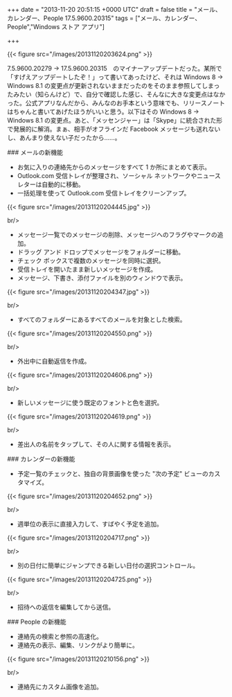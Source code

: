 
+++
date = "2013-11-20 20:51:15 +0000 UTC"
draft = false
title = "メール、カレンダー、People 17.5.9600.20315"
tags = ["メール、カレンダー、People","Windows ストア アプリ"]

+++


{{< figure src="/images/20131120203624.png"  >}}

7.5.9600.20279 → 17.5.9600.20315　のマイナーアップデートだった。某所で「すげえアップデートしたぞ！」って書いてあったけど、それは Windows 8 → Windows 8.1 の変更点が更新されないままだったのをそのまま参照してしまったみたい（知らんけど）で、自分で確認した感じ、そんなに大きな変更点はなかった。公式アプリなんだから、みんなのお手本という意味でも、リリースノートはちゃんと書いてあげたほうがいいと思う。以下はその Windows 8 → Windows 8.1 の変更点。あと、「メッセンジャー」は「Skype」に統合された形で発展的に解消。まぁ、相手がオフラインだ Facebook メッセージも送れないし、あんまり使えない子だったから……。

<div class="section">
    ### メールの新機能
    
<ul>
<li>お気に入りの連絡先からのメッセージをすべて 1 か所にまとめて表示。</li>
<li>Outlook.com 受信トレイが整理され、ソーシャル ネットワークやニュースレターは自動的に移動。</li>
<li>一括処理を使って Outlook.com 受信トレイをクリーンアップ。</li>
</ul>

{{< figure src="/images/20131120204445.jpg"  >}}

br/>


<ul>
<li>メッセージ一覧でのメッセージの削除、メッセージへのフラグやマークの追加。</li>
<li>ドラッグ アンド ドロップでメッセージをフォルダーに移動。</li>
<li>チェック ボックスで複数のメッセージを同時に選択。</li>
<li>受信トレイを開いたまま新しいメッセージを作成。</li>
<li>メッセージ、下書き、添付ファイルを別のウィンドウで表示。</li>
</ul>

{{< figure src="/images/20131120204347.jpg"  >}}

br/>


<ul>
<li>すべてのフォルダーにあるすべてのメールを対象とした検索。</li>
</ul>

{{< figure src="/images/20131120204550.png"  >}}

br/>


<ul>
<li>外出中に自動返信を作成。</li>
</ul>

{{< figure src="/images/20131120204606.png"  >}}

br/>


<ul>
<li>新しいメッセージに使う既定のフォントと色を選択。</li>
</ul>

{{< figure src="/images/20131120204619.png"  >}}

br/>


<ul>
<li>差出人の名前をタップして、その人に関する情報を表示。</li>
</ul>
</div>
<div class="section">
    ### カレンダーの新機能
    
<ul>
<li>予定一覧のチェックと、独自の背景画像を使った "次の予定" ビューのカスタマイズ。</li>
</ul>

{{< figure src="/images/20131120204652.png"  >}}

br/>


<ul>
<li>週単位の表示に直接入力して、すばやく予定を追加。</li>
</ul>

{{< figure src="/images/20131120204717.png"  >}}

br/>


<ul>
<li>別の日付に簡単にジャンプできる新しい日付の選択コントロール。</li>
</ul>

{{< figure src="/images/20131120204725.png"  >}}

br/>


<ul>
<li>招待への返信を編集してから送信。 </li>
</ul>
</div>
<div class="section">
    ### People の新機能
    
<ul>
<li>連絡先の検索と参照の高速化。</li>
<li>連絡先の表示、編集、リンクがより簡単に。</li>
</ul>

{{< figure src="/images/20131120210156.png"  >}}

br/>


<ul>
<li>連絡先にカスタム画像を追加。</li>
</ul>
</div>

